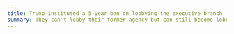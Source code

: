 ```yaml
---
title: Trump instituted a 5-year ban on lobbying the executive branch
summary: They can't lobby their former agency but can still become lobbyists.
---
```


